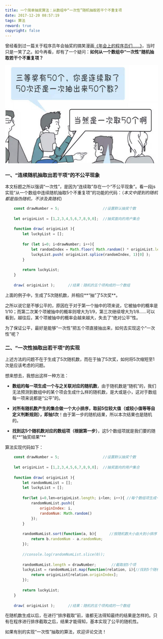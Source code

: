 ```yaml
---
title: 一个简单抽奖算法：从数组中“一次性”随机抽取若干个不重复项
date: 2017-12-20 08:57:19
tags: 算法
reward: true
copyright: false
---
```


曾经看到过一篇关于程序员年会抽奖的搞笑漫画[《年会上的程序员们……》](http://mp.weixin.qq.com/s/X0ms_tCvkvQkSXnAXWNJ5g)，当时只是一笑了之。如今再看，却有了一个疑问：**如何从一个数组中“一次性”随机抽取若干个不重复项？**

![如何从一个数组中“一次性”随机抽取若干个不重复项？](/images/draw_joke.jpg)

<!-- more -->

### 一、“连续随机抽取出若干项”的不公平现象


本文标题之所以强调“一次性”，是因为“连续取”存在一个“不公平现象”。看一段js实现“从一个数组中连续随机抽取5个不重复项”的功能的代码：（*本文中提到的随机都是指伪随机，不涉及真随机*）

```javascript
    const drawNumber = 5;                    //设置默认抽奖个数

    let originList = [1,2,3,4,5,6,7,8,9,0];  //抽奖面向的用户集合

    function draw( originList ){
        let luckyList = [];

        for (let i=0; i<drawNumber; i++){
            let randomIndex = Math.floor( Math.random() * originList.length );  //生成随机索引
            luckyList.push( originList.splice(randomIndex, 1)[0] );             //抽奖
        }

        return luckyList;
    }

    draw( originList );      //结果：随机的五个项构成的一个数组
```

上面的例子中，生成了5次随机数，并相应**“抽”了5次奖**。

之所以说它是不够公平的，原因在于对于第一个抽中的项来说，它被抽中的概率是1/10；而第二次某个项被抽中的概率则增大为1/9，第三次继续增大为1/8……可以看到，越往后，某个项被抽中的概率会越来越大，失去了“绝对公平”性。

为了保证公平，最好是能够“一次性”把五个项直接抽出来，如何去实现这个“一次性”呢？

### 二、“一次性抽取出若干项”的实现


上述方法的问题不在于生成了5次随机数，而在于抽了5次奖，如何将5次缩短至1次是应该考虑的问题。

想来想去，我想出这样一种方法：

* **数组的每一项生成一个与之关联对应的随机数**，由于随机数是“随机”的，我们无法预测到数组中的某个项会生成什么样的随机数，是大或是小，这对于数组每一项来说都是“公平”的。

* **对所有随机数产生的集合做一个大小排序，取前5位较大值（或较小值等等自定义判断规则），即抽1次**！由于第一步的随机结果，所以本次结果也是随机的。
 
* **找到这5个随机数对应的数组项（根据第一步）**，这5个数组项就是我们要的随机**“抽奖结果”**

算法实现代码如下：

```javascript
    const drawNumber = 5;                    //设置默认抽奖个数

    let originList = [1,2,3,4,5,6,7,8,9,0];  //抽奖面向的用户集合

    function draw( originList ){
        let randomNumList = [];
        let luckyList = [];
        
        for(let i=0,len=originList.length; i<len; i++){ //每个数组项生成一个对应的随机数
            randomNumList.push({
                originIndex: i,
                randomNum: Math.random()
            });
        }

        randomNumList.sort(function(a, b){      //按随机数大小由大到小排序
            return b.randomNum - a.randomNum;   
        });
        
        //console.log(randomNumList.slice(0));

        randomNumList.length = drawNumber;       //截取前5个项
        luckyList = randomNumList.map(function(relation, i){//找到5个随机数项对应的数组项作为抽奖结果
            return originList[relation.originIndex];
        });

        return luckyList;
    }

    draw( originList );      //结果：随机的五个项构成的一个数组
```

在随机数生成以后，在进行“排序截取”前，谁都无法得知最终的结果是怎样的。只有在程序进行排序截取之后，结果才能得知，基本实现了公平的随机性。

如果有别的实现“一次性”抽取的算法，欢迎评论交流！
